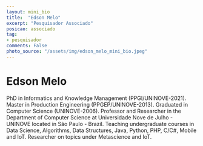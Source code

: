 ```yaml
---
layout: mini_bio
title:  "Edson Melo"
excerpt: "Pesquisador Associado"
posicao: associado
tag:
- pesquisador
comments: False
photo_source: "/assets/img/edson_melo_mini_bio.jpeg"
---
```

# Edson Melo

 PhD in Informatics and Knowledge Management (PPGI/UNINOVE-2021). Master in Production Engineering (PPGEP/UNINOVE-2013). Graduated in Computer Science (UNINOVE-2006). Professor and Researcher in the Department of Computer Science at Universidade Nove de Julho - UNINOVE located in São Paulo - Brazil. Teaching undergraduate courses in Data Science, Algorithms, Data Structures, Java, Python, PHP, C/C#, Mobile and IoT. Researcher on topics under Metascience and IoT.
